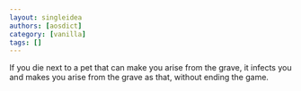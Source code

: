 ```yaml
---
layout: singleidea
authors: [aosdict]
category: [vanilla]
tags: []
---
```

If you die next to a pet that can make you arise from the grave, it infects you and makes you arise from the grave as that, without ending the game.
